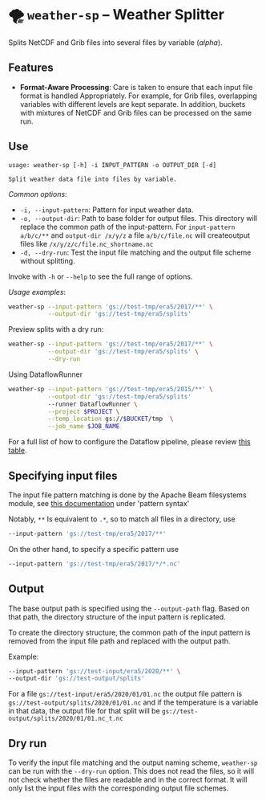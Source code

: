 # 🌪 `weather-sp` – Weather Splitter

Splits NetCDF and Grib files into several files by variable (_alpha_).

## Features

* **Format-Aware Processing**: Care is taken to ensure that each input file format is handled Appropriately. For
  example, for Grib files, overlapping variables with different levels are kept separate. In addition, buckets with 
  mixtures of NetCDF and Grib files can be processed on the same run.

## Use

```
usage: weather-sp [-h] -i INPUT_PATTERN -o OUTPUT_DIR [-d]

Split weather data file into files by variable.
```

_Common options_:

* `-i, --input-pattern`: Pattern for input weather data.
* `-o, --output-dir`: Path to base folder for output files. This directory will replace the common path of the
  input-pattern. For `input-pattern a/b/c/**` and
  `output-dir /x/y/z` a file `a/b/c/file.nc` will createoutput files like `/x/y/z/c/file.nc_shortname.nc`
* `-d, --dry-run`: Test the input file matching and the output file scheme without splitting.

Invoke with `-h` or `--help` to see the full range of options.

_Usage examples_:

```bash
weather-sp --input-pattern 'gs://test-tmp/era5/2017/**' \
           --output-dir 'gs://test-tmp/era5/splits'
```

Preview splits with a dry run:

```bash
weather-sp --input-pattern 'gs://test-tmp/era5/2017/**' \
           --output-dir 'gs://test-tmp/era5/splits' \
           --dry-run
```

Using DataflowRunner

```bash
weather-sp --input-pattern 'gs://test-tmp/era5/2015/**' \
           --output-dir 'gs://test-tmp/era5/splits'
           --runner DataflowRunner \
           --project $PROJECT \
           --temp_location gs://$BUCKET/tmp  \
           --job_name $JOB_NAME
```

For a full list of how to configure the Dataflow pipeline, please review
[this table](https://cloud.google.com/dataflow/docs/guides/specifying-exec-params).

## Specifying input files

The input file pattern matching is done by the Apache Beam filesystems module,
see [this documentation](https://beam.apache.org/releases/pydoc/2.12.0/apache_beam.io.filesystems.html#apache_beam.io.filesystems.FileSystems.match)
under 'pattern syntax'

Notably, `**` Is equivalent to `.*`, so to match all files in a directory, use

```bash
--input-pattern 'gs://test-tmp/era5/2017/**'
```

On the other hand, to specify a specific pattern use

```bash
--input-pattern 'gs://test-tmp/era5/2017/*/*.nc'
```

## Output

The base output path is specified using the `--output-path` flag. Based on that path, the directory structure of the
input pattern is replicated.

To create the directory structure, the common path of the input pattern is removed from the input file path and replaced
with the output path.

Example:

```bash
--input-pattern 'gs://test-input/era5/2020/**' \
--output-dir 'gs://test-output/splits'
```

For a file `gs://test-input/era5/2020/01/01.nc` the output file pattern is
`gs://test-output/splits/2020/01/01.nc` and if the temperature is a variable in that data, the output file for that
split will be `gs://test-output/splits/2020/01/01.nc_t.nc`

## Dry run

To verify the input file matching and the output naming scheme, `weather-sp` can be run with the `--dry-run` option.
This does not read the files, so it will not check whether the files are readable and in the correct format. It will
only list the input files with the corresponding output file schemes.
